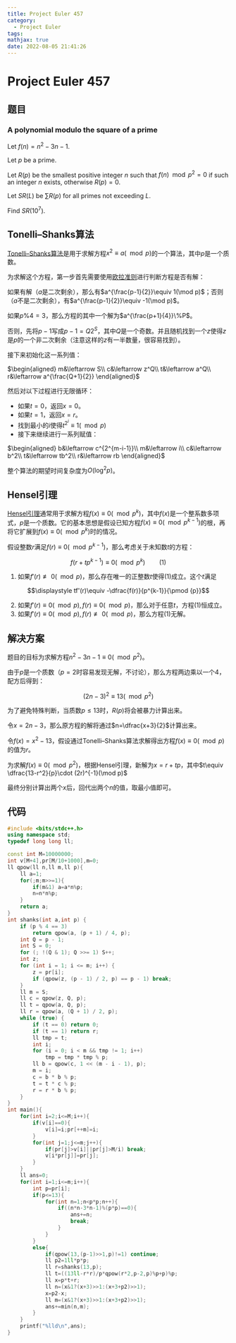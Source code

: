 ```yaml
---
title: Project Euler 457
category:
  - Project Euler
tags:
mathjax: true
date: 2022-08-05 21:41:26
---
```


<escape><!-- more --></escape>

# Project Euler 457

## 题目

### A polynomial modulo the square of a prime

Let $f(n) = n^2 - 3n - 1$.

Let $p$ be a prime.

Let $R(p)$ be the smallest positive integer $n$ such that $f(n) \mod p^2 = 0$ if such an integer $n$ exists, otherwise $R(p) = 0$.

Let $SR(L)$ be $\sum R(p)$ for all primes not exceeding $L$.

Find $SR(10^7)$.

## Tonelli–Shanks算法

[Tonelli–Shanks算法](https://en.wikipedia.org/wiki/Tonelli%E2%80%93Shanks_algorithm)是用于求解方程$x^2\equiv a(\mod p)$的一个算法，其中$p$是一个质数。

为求解这个方程，第一步首先需要使用[欧拉准则](https://en.wikipedia.org/wiki/Euler%27s_criterion)进行判断方程是否有解：

如果有解（$a$是二次剩余），那么有$a^{\frac{p-1}{2}}\equiv 1(\mod p)$；否则（$a$不是二次剩余），有$a^{\frac{p-1}{2}}\equiv -1(\mod p)$。

如果$p\% 4=3$，那么方程的其中一个解为$a^{\frac{p+1}{4}}\%P$。

否则，先将$p-1$写成$p-1=Q2^S$，其中$Q$是一个奇数。并且随机找到一个$z$使得$z$是$p$的一个非二次剩余（注意这样的$z$有一半数量，很容易找到）。

接下来初始化这一系列值：

$\begin{aligned}
m&\leftarrow S\\
c&\leftarrow z^Q\\
t&\leftarrow a^Q\\
r&\leftarrow a^{\frac{Q+1}{2}}
\end{aligned}$

然后对以下过程进行无限循环：

- 如果$t=0$，返回$x=0$。
- 如果$t=1$，返回$x=r$。
- 找到最小的$i$使得$t^{2^i}\equiv 1(\mod p)$
- 接下来继续进行一系列赋值：

$\begin{aligned}
b&\leftarrow c^{2^{m-i-1}}\\
m&\leftarrow i\\
c&\leftarrow b^2\\
t&\leftarrow tb^2\\
r&\leftarrow rb
\end{aligned}$

整个算法的期望时间复杂度为$O(\log^2 p)$。

## Hensel引理

[Hensel引理](https://en.wikipedia.org/wiki/Hensel%27s_lemma#Hensel_lifting)通常用于求解方程$f(x)\equiv 0(\mod p^k)$，其中$f(x)$是一个整系数多项式，$p$是一个质数。它的基本思想是假设已知方程$f(x)\equiv 0(\mod p^{k-1})$的根，再将它扩展到$f(x)\equiv 0(\mod p^k)$时的情况。

假设整数$r$满足$f(r)\equiv0(\mod p^{k-1})$，那么考虑关于未知数$t$的方程：

$$f(r+tp^{k-1})\equiv 0(\mod p^k)\qquad(1)$$

1. 如果$f'(r)\not\equiv 0(\mod p)$，那么存在唯一的正整数$t$使得$(1)$成立。这个$t$满足

$$\displaystyle tf'(r)\equiv -\dfrac{f(r)}{p^{k-1}}{\pmod {p}}$$

2. 如果$f'(r)\equiv 0(\mod p),f(r)\equiv0(\mod p)$，那么对于任意$t$，方程$(1)$恒成立。
3. 如果$f'(r)\equiv 0(\mod p),f(r)\not\equiv0(\mod p)$，那么方程$(1)$无解。

## 解决方案

题目的目标为求解方程$n^2-3n-1\equiv 0(\mod p^2)$。

由于$p$是一个质数（$p=2$时容易发现无解，不讨论），那么方程两边乘以一个$4$，配方后得到：

$$(2n-3)^2\equiv13(\mod p^2)$$

为了避免特殊判断，当质数$p\le 13$时，$R(p)$将会被暴力计算出来。

令$x=2n-3$，那么原方程的解将通过$n=\dfrac{x+3}{2}$计算出来。

令$f(x)=x^2-13$，假设通过Tonelli–Shanks算法求解得出方程$f(x)\equiv0(\mod p)$的值为$r$。

为求解$f(x)\equiv0(\mod p^2)$，根据Hensel引理，新解为$x=r+tp$，其中$t\equiv \dfrac{13-r^2}{p}\cdot (2r)^{-1}(\mod p)$

最终分别计算出两个$x$后，回代出两个$n$的值，取最小值即可。

## 代码

```C++
#include <bits/stdc++.h>
using namespace std;
typedef long long ll;

const int M=10000000;
int v[M+4],pr[M/10+1000],m=0;
ll qpow(ll n,ll m,ll p){
    ll a=1;
    for(;m;m>>=1){
        if(m&1) a=a*n%p;
        n=n*n%p;
    }
    return a;
}
int shanks(int a,int p) {
    if (p % 4 == 3)
        return qpow(a, (p + 1) / 4, p);
    int Q = p - 1;
    int S = 0;
    for (; !(Q & 1); Q >>= 1) S++;
    int z;
    for (int i = 1; i <= m; i++) {
        z = pr[i];
        if (qpow(z, (p - 1) / 2, p) == p - 1) break;
    }
    ll m = S;
    ll c = qpow(z, Q, p);
    ll t = qpow(a, Q, p);
    ll r = qpow(a, (Q + 1) / 2, p);
    while (true) {
        if (t == 0) return 0;
        if (t == 1) return r;
        ll tmp = t;
        int i;
        for (i = 0; i < m && tmp != 1; i++)
            tmp = tmp * tmp % p;
        ll b = qpow(c, 1 << (m - i - 1), p);
        m = i;
        c = b * b % p;
        t = t * c % p;
        r = r * b % p;
    }
}
int main(){
    for(int i=2;i<=M;i++){
        if(v[i]==0){
            v[i]=i;pr[++m]=i;
        }
        for(int j=1;j<=m;j++){
            if(pr[j]>v[i]||pr[j]>M/i) break;
            v[i*pr[j]]=pr[j];
        }
    }
    ll ans=0;
    for(int i=1;i<=m;i++){
        int p=pr[i];
        if(p<=13){
            for(int n=1;n<p*p;n++){
                if((n*n-3*n-1)%(p*p)==0){
                    ans+=n;
                    break;
                }
            }
        }
        else{
            if(qpow(13,(p-1)>>1,p)!=1) continue;
            ll p2=1ll*p*p;
            ll r=shanks(13,p);
            ll t=((13ll-r*r)/p*qpow(r*2,p-2,p)%p+p)%p;
            ll x=p*t+r;
            ll n=(x&1?(x+3)>>1:(x+3+p2)>>1);
            x=p2-x;
            ll m=(x&1?(x+3)>>1:(x+3+p2)>>1);
            ans+=min(n,m);
        }
    }
    printf("%lld\n",ans);
}

```
